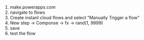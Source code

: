 1. make.powerapps.com
2. navigate to flows
3. Create instant cloud flows and select "Manually Trigger a flow"
4. New step -> Componse -> fx -> rand(1, 9999)
5. save
6. test the flow